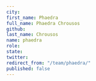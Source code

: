 ```yaml
---
city: 
first_name: Phaedra
full_name: Phaedra Chrousos
github: 
last_name: Chrousos
name: phaedra
role: 
state: 
twitter: 
redirect_from: "/team/phaedra/"
published: false
---
```


